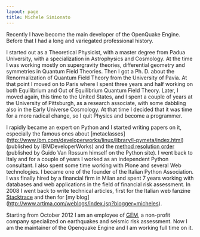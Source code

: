 ```yaml
---
layout: page
title: Michele Simionato
---
```


Recently I have become the main developer of the OpenQuake Engine.
Before that I had a long and variegated professional history.

I started out as a Theoretical Physicist, with a master degree from
Padua University, with a specialization in Astrophysics and
Cosmology. At the time I was working mostly on supergravity theories,
differential geometry and symmetries in Quantum Field Theories. Then I
got a Ph. D. about the Renormalization of Quantum Field Theory from
the University of Pavia. At that point I moved on to Paris where I
spent three years and half working on both Equilibrium and Out of
Equilibrium Quantum Field Theory. Later, I moved again, this time to
the United States, and I spent a couple of years at the University of
Pittsburgh, as a research associate, with some dabbling also in the
Early Universe Cosmology. At that time I decided that it was time for
a more radical change, so I quit Physics and become a programmer.

I rapidly became an expert on Python and I started writing papers on
it, especially the famous ones about [metaclasses]
(http://www.ibm.com/developerworks/linux/library/l-pymeta/index.html)
(published by IBMDeveloperWorks) and the [method resolution
order](https://www.python.org/download/releases/2.3/mro/) (published
by Guido Van Rossum himself on the Python site). I went back to Italy
and for a couple of years I worked as an independent Python
consultant. I also spent some time working with Plone and several Web
technologies.  I became one of the founder of the Italian Python
Association.  I was finally hired by a financial firm in Milan and
spent 7 years working with databases and web applications in the field
of financial risk assessment. In 2008 I went back to write technical
articles, first for the Italian web fanzine
[Stacktrace](http://stacktrace.it) and then for [my blog]
(http://www.artima.com/weblogs/index.jsp?blogger=micheles).

Starting from October 2012 I am an employee of
[GEM](http://www.globalquakemodel.org/), a non-profit company
specialized on earthquakes and seismic risk assessment. Now I am the
maintainer of the Openquake Engine and I am working full time on it.
